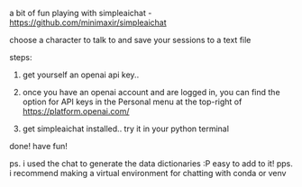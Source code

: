 a bit of fun playing with simpleaichat - https://github.com/minimaxir/simpleaichat

choose a character to talk to and save your sessions to a text file

steps:

1. get yourself an openai api key..

2. once you have an openai account and are logged in, you can find the option for API keys in the Personal menu at the top-right of https://platform.openai.com/

3. get simpleaichat installed.. try it in your python terminal

done! have fun!

ps. i used the chat to generate the data dictionaries :P easy to add to it!
pps. i recommend making a virtual environment for chatting with conda or venv